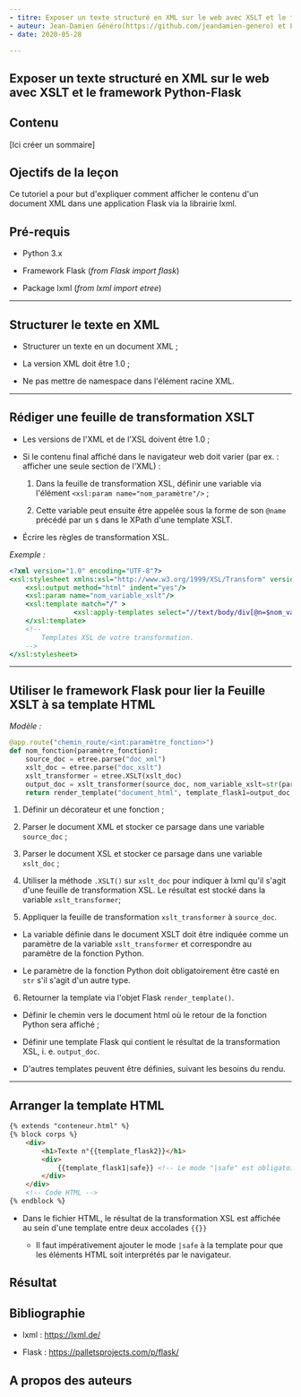 ```yaml
---
- titre: Exposer un texte structuré en XML sur le web avec XSLT et le framework Python-Flask
- auteur: Jean-Damien Généro(https://github.com/jeandamien-genero) et Lucas Terriel(https://github.com/Lucaterre)
- date: 2020-05-28

---
```


Exposer un texte structuré en XML sur le web avec XSLT et le framework Python-Flask
-----------------------

Contenu
-----------------------

[Ici créer un sommaire]


Ojectifs de la leçon
-----------------------

Ce tutoriel a pour but d'expliquer comment afficher le contenu d'un document XML dans une application Flask via la librairie lxml.


Pré-requis
-----------------------

* Python 3.x

* Framework Flask (*from Flask import flask*)

* Package lxml (*from lxml import etree*)

---

Structurer le texte en XML 
-----------------------

* Structurer un texte en un document XML ;

* La version XML doit être 1.0 ;

* Ne pas mettre de namespace dans l'élément racine XML.

---

Rédiger une feuille de transformation XSLT
-----------------------

* Les versions de l'XML et de l'XSL doivent être 1.0 ;

* Si le contenu final affiché dans le navigateur web doit varier (par ex. : afficher une seule section de l'XML) :

  1. Dans la feuille de transformation XSL, définir une variable via l'élément ```<xsl:param name="nom_paramètre"/>``` ;

  2. Cette variable peut ensuite être appelée sous la forme de son ```@name``` précédé par un ```$``` dans le XPath d'une template XSLT.

* Écrire les règles de transformation XSL.

*Exemple :*

```XSLT
<?xml version="1.0" encoding="UTF-8"?>
<xsl:stylesheet xmlns:xsl="http://www.w3.org/1999/XSL/Transform" version="1.0">
    <xsl:output method="html" indent="yes"/>
    <xsl:param name="nom_variable_xslt"/>
    <xsl:template match="/" >
                <xsl:apply-templates select="//text/body/div[@n=$nom_variable_xslt]"/>
    </xsl:template>
    <!-- 
    	Templates XSL de votre transformation.
    -->
</xsl:stylesheet>
```

---

Utiliser le framework Flask pour lier la Feuille XSLT à sa template HTML
-----------------------

*Modèle :*

```Python
@app.route("chemin_route/<int:paramètre_fonction>")
def nom_fonction(paramètre_fonction):
	source_doc = etree.parse("doc_xml")
	xslt_doc = etree.parse("doc_xslt")
	xslt_transformer = etree.XSLT(xslt_doc)
	output_doc = xslt_transformer(source_doc, nom_variable_xslt=str(paramètre_fonction))
	return render_template("document_html", template_flask1=output_doc, template_flask2=paramètre_fonction) # Le nombre de template n'est pas limité.
```

1. Définir un décorateur et une fonction ;

2. Parser le document XML et stocker ce parsage dans une variable ```source_doc``` ;

3. Parser le document XSL et stocker ce parsage dans une variable ```xslt_doc``` ;

4. Utiliser la méthode ```.XSLT()``` sur ```xslt_doc``` pour indiquer à lxml qu'il s'agit d'une feuille de transformation XSL. Le résultat est stocké dans la variable ```xslt_transformer```;

5. Appliquer la feuille de transformation ```xslt_transformer``` à ```source_doc```.

  - La variable définie dans le document XSLT doit être indiquée comme un paramètre de la variable ```xslt_transformer``` et correspondre au paramètre de la fonction Python. 

  - Le paramètre de la fonction Python doit obligatoirement être casté en ```str``` s'il s'agit d'un autre type.

6. Retourner la template via l'objet Flask ```render_template()```.

  - Définir le chemin vers le document html où le retour de la fonction Python sera affiché ;

  - Définir une template Flask qui contient le résultat de la transformation XSL, i. e. ```output_doc```.

  - D'autres templates peuvent être définies, suivant les besoins du rendu.

---

Arranger la template HTML
-----------------------

```HTML
{% extends "conteneur.html" %}
{% block corps %}
	<div>
		<h1>Texte n°{{template_flask2}}</h1>
		<div>
			{{template_flask1|safe}} <!-- Le mode "|safe" est obligatoire -->
		</div>
	</div>
	<!-- Code HTML -->
{% endblock %}
```

* Dans le fichier HTML, le résultat de la transformation XSL est affichée au sein d'une template entre deux accolades ```{{}}```

  * Il faut impérativement ajouter le mode ```|safe``` à la template pour que les éléments HTML soit interprétés par le navigateur.

Résultat
-----------------------

Bibliographie
-----------------------

* lxml : https://lxml.de/

* Flask : https://palletsprojects.com/p/flask/

A propos des auteurs
-----------------------
